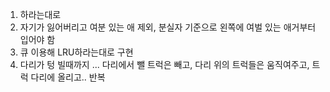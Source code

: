 1. 하라는대로 
2. 자기가 잃어버리고 여분 있는 애 제외, 분실자 기준으로 왼쪽에 여벌 있는 애거부터 입어야 함
3. 큐 이용해 LRU하라는대로 구현
4. 다리가 텅 빌때까지 ... 다리에서 뺄 트럭은 빼고, 다리 위의 트럭들은 움직여주고, 트럭 다리에 올리고.. 반복